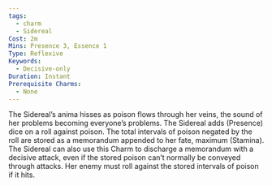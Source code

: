 ```yaml
---
tags:
  - charm
  - Sidereal
Cost: 2m
Mins: Presence 3, Essence 1
Type: Reflexive
Keywords:
  - Decisive-only
Duration: Instant
Prerequisite Charms:
  - None
---
```

The Sidereal’s anima hisses as poison flows through her veins, the sound of her problems becoming everyone’s problems. The Sidereal adds (Presence) dice on a roll against poison. The total intervals of poison negated by the roll are stored as a memorandum appended to her fate, maximum (Stamina). The Sidereal can also use this Charm to discharge a memorandum with a decisive attack, even if the stored poison can’t normally be conveyed through attacks. Her enemy must roll against the stored intervals of poison if it hits.